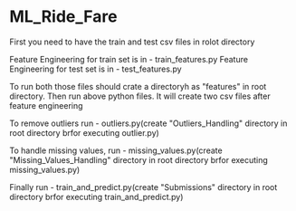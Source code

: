 # ML_Ride_Fare

First you need to have the train and test csv files in rolot directory

Feature Engineering for train set is in - train_features.py
Feature Engineering for test set is in - test_features.py


To run both those files should crate a directoryh as "features" in root directory. Then run above python files. It will create two csv files after feature engineering

To remove outliers run - outliers.py(create "Outliers_Handling" directory in root directory brfor executing outlier.py)


To handle missing values, run - missing_values.py(create "Missing_Values_Handling" directory in root directory brfor executing missing_values.py)


Finally run - train_and_predict.py(create "Submissions" directory in root directory brfor executing train_and_predict.py)

